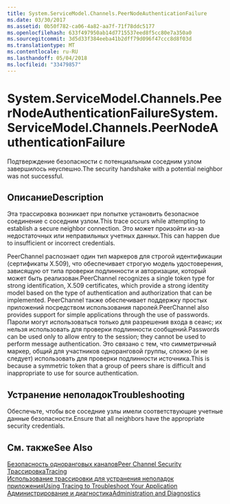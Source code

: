 ```yaml
---
title: System.ServiceModel.Channels.PeerNodeAuthenticationFailure
ms.date: 03/30/2017
ms.assetid: 0b50f782-ca06-4a82-aa7f-71f78ddc5177
ms.openlocfilehash: 633f497950ab14d7715537eed8f5cc80e7a350a0
ms.sourcegitcommit: 3d5d33f384eeba41b2dff79d096f47ccc8d8f03d
ms.translationtype: MT
ms.contentlocale: ru-RU
ms.lasthandoff: 05/04/2018
ms.locfileid: "33479857"
---
```

# <a name="systemservicemodelchannelspeernodeauthenticationfailure"></a><span data-ttu-id="69321-102">System.ServiceModel.Channels.PeerNodeAuthenticationFailure</span><span class="sxs-lookup"><span data-stu-id="69321-102">System.ServiceModel.Channels.PeerNodeAuthenticationFailure</span></span>
<span data-ttu-id="69321-103">Подтверждение безопасности с потенциальным соседним узлом завершилось неуспешно.</span><span class="sxs-lookup"><span data-stu-id="69321-103">The security handshake with a potential neighbor was not successful.</span></span>  
  
## <a name="description"></a><span data-ttu-id="69321-104">Описание</span><span class="sxs-lookup"><span data-stu-id="69321-104">Description</span></span>  
 <span data-ttu-id="69321-105">Эта трассировка возникает при попытке установить безопасное соединение с соседним узлом.</span><span class="sxs-lookup"><span data-stu-id="69321-105">This trace occurs while attempting to establish a secure neighbor connection.</span></span> <span data-ttu-id="69321-106">Это может произойти из-за недостаточных или неправильных учетных данных.</span><span class="sxs-lookup"><span data-stu-id="69321-106">This can happen due to insufficient or incorrect credentials.</span></span>  
  
 <span data-ttu-id="69321-107">PeerChannel распознает один тип маркеров для строгой идентификации (сертификаты X.509), что обеспечивает строгую модель удостоверения, зависящую от типа проверки подлинности и авторизации, который может быть реализован.</span><span class="sxs-lookup"><span data-stu-id="69321-107">PeerChannel recognizes a single token type for strong identification, X.509 certificates, which provide a strong identity model based on the type of authentication and authorization that can be implemented.</span></span> <span data-ttu-id="69321-108">PeerChannel также обеспечивает поддержку простых приложений посредством использования паролей.</span><span class="sxs-lookup"><span data-stu-id="69321-108">PeerChannel also provides support for simple applications through the use of passwords.</span></span> <span data-ttu-id="69321-109">Пароли могут использоваться только для разрешения входа в сеанс; их нельзя использовать для проверки подлинности сообщений.</span><span class="sxs-lookup"><span data-stu-id="69321-109">Passwords can be used only to allow entry to the session; they cannot be used to perform message authentication.</span></span> <span data-ttu-id="69321-110">Это связано с тем, что симметричный маркер, общий для участников одноранговой группы, сложно (и не следует) использовать для проверки подлинности источника.</span><span class="sxs-lookup"><span data-stu-id="69321-110">This is because a symmetric token that a group of peers share is difficult and inappropriate to use for source authentication.</span></span>  
  
## <a name="troubleshooting"></a><span data-ttu-id="69321-111">Устранение неполадок</span><span class="sxs-lookup"><span data-stu-id="69321-111">Troubleshooting</span></span>  
 <span data-ttu-id="69321-112">Обеспечьте, чтобы все соседние узлы имели соответствующие учетные данные безопасности.</span><span class="sxs-lookup"><span data-stu-id="69321-112">Ensure that all neighbors have the appropriate security credentials.</span></span>  
  
## <a name="see-also"></a><span data-ttu-id="69321-113">См. также</span><span class="sxs-lookup"><span data-stu-id="69321-113">See Also</span></span>  
 [<span data-ttu-id="69321-114">Безопасность одноранговых каналов</span><span class="sxs-lookup"><span data-stu-id="69321-114">Peer Channel Security</span></span>](../../../../../docs/framework/wcf/feature-details/peer-channel-security.md)  
 [<span data-ttu-id="69321-115">Трассировка</span><span class="sxs-lookup"><span data-stu-id="69321-115">Tracing</span></span>](../../../../../docs/framework/wcf/diagnostics/tracing/index.md)  
 [<span data-ttu-id="69321-116">Использование трассировки для устранения неполадок приложения</span><span class="sxs-lookup"><span data-stu-id="69321-116">Using Tracing to Troubleshoot Your Application</span></span>](../../../../../docs/framework/wcf/diagnostics/tracing/using-tracing-to-troubleshoot-your-application.md)  
 [<span data-ttu-id="69321-117">Администрирование и диагностика</span><span class="sxs-lookup"><span data-stu-id="69321-117">Administration and Diagnostics</span></span>](../../../../../docs/framework/wcf/diagnostics/index.md)
